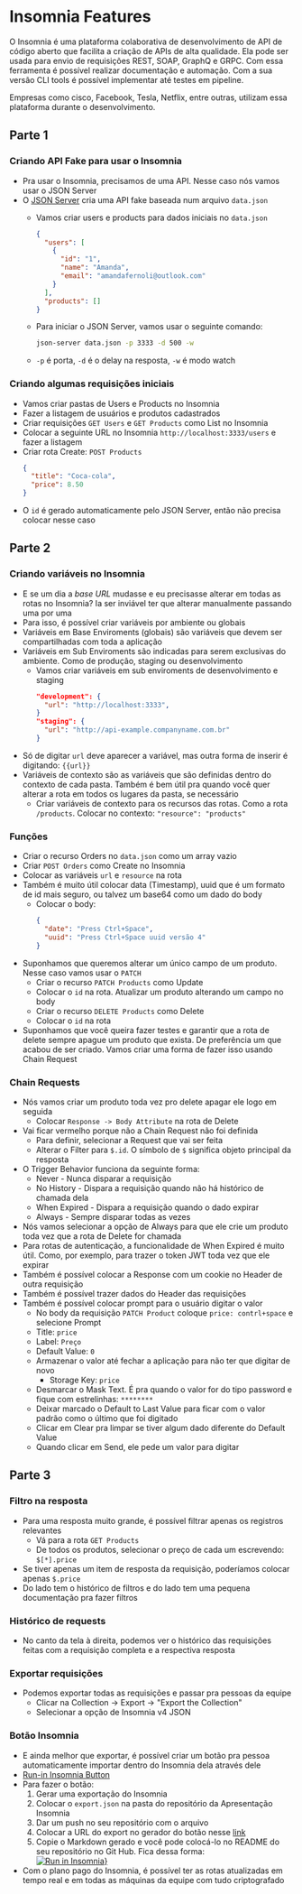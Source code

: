 # Insomnia Features

O Insomnia é uma plataforma colaborativa de desenvolvimento de API de código aberto que facilita a criação de APIs de alta qualidade. Ela pode ser usada para envio de requisições REST, SOAP, GraphQ e GRPC. Com essa ferramenta é possível realizar documentação e automação. Com a sua versão CLI tools é possível implementar até testes em pipeline.

Empresas como cisco, Facebook, Tesla, Netflix, entre outras, utilizam essa plataforma durante o desenvolvimento. 

## Parte 1
### Criando API Fake para usar o Insomnia
  - Pra usar o Insomnia, precisamos de uma API. Nesse caso nós vamos usar o JSON Server
  - O [JSON Server](https://github.com/typicode/json-server) cria uma API fake baseada num arquivo `data.json`
    - Vamos criar users e products para dados iniciais no `data.json`

      ```json
      {
        "users": [
          {
            "id": "1",
            "name": "Amanda",
            "email": "amandafernoli@outlook.com"
          }
        ],
        "products": []
      }
      ```
    
    - Para iniciar o JSON Server, vamos usar o seguinte comando: 
      ```sh
      json-server data.json -p 3333 -d 500 -w
      ```
    - `-p` é porta, `-d` é o delay na resposta, `-w` é modo watch

### Criando algumas requisições iniciais
  - Vamos criar pastas de Users e Products no Insomnia
  - Fazer a listagem de usuários e produtos cadastrados
  - Criar requisições `GET Users` e `GET Products` como List no Insomnia
  - Colocar a seguinte URL no Insomnia `http://localhost:3333/users` e fazer a listagem
  - Criar rota Create: `POST Products`
    ```json
    {
      "title": "Coca-cola",
      "price": 8.50
    }
    ```
  - O `id` é gerado automaticamente pelo JSON Server, então não precisa colocar nesse caso

## Parte 2
### Criando variáveis no Insomnia
  - E se um dia a _base URL_ mudasse e eu precisasse alterar em todas as rotas no Insomnia? Ia ser inviável ter que alterar manualmente passando uma por uma
  - Para isso, é possível criar variáveis por ambiente ou globais 
  - Variáveis em Base Enviroments (globais) são variáveis que devem ser compartilhadas com toda a aplicação
  - Variáveis em Sub Enviroments são indicadas para serem exclusivas do ambiente. Como de produção, staging ou desenvolvimento
    - Vamos criar variáveis em sub enviroments de desenvolvimento e staging
      ```json
      "development": {
        "url": "http://localhost:3333",
      }
      "staging": {
        "url": "http://api-example.companyname.com.br"
      }
      ```
  - Só de digitar `url` deve aparecer a variável, mas outra forma de inserir é digitando: `{{url}}`
  - Variáveis de contexto são as variáveis que são definidas dentro do contexto de cada pasta. Também é bem útil pra quando você quer alterar a rota em todos os lugares da pasta, se necessário
    - Criar variáveis de contexto para os recursos das rotas. Como a rota `/products`. Colocar no contexto: `"resource": "products"`
  
###  Funções
  - Criar o recurso Orders no `data.json` como um array vazio
  - Criar `POST Orders` como Create no Insomnia
  - Colocar as variáveis `url` e `resource` na rota
  - Também é muito útil colocar data (Timestamp), uuid que é um formato de id mais seguro, ou talvez um base64 como um dado do body
    - Colocar o body:
      ```json
      {
        "date": "Press Ctrl+Space",
        "uuid": "Press Ctrl+Space uuid versão 4"
      }
      ```
  - Suponhamos que queremos alterar um único campo de um produto. Nesse caso vamos usar o `PATCH`
    - Criar o recurso `PATCH Products` como Update
    - Colocar o `id` na rota. Atualizar um produto alterando um campo no body
    - Criar o recurso `DELETE Products` como Delete
    - Colocar o `id` na rota
  - Suponhamos que você queira fazer testes e garantir que a rota de delete sempre apague um produto que exista. De preferência um que acabou de ser criado. Vamos criar uma forma de fazer isso usando Chain Request

### Chain Requests
  - Nós vamos criar um produto toda vez pro delete apagar ele logo em seguida 
    - Colocar `Response -> Body Attribute` na rota de Delete
  - Vai ficar vermelho porque não a Chain Request não foi definida
    - Para definir, selecionar a Request que vai ser feita
    - Alterar o Filter para `$.id`. O símbolo de `$` significa objeto principal da resposta
  - O Trigger Behavior funciona da seguinte forma:
	  - Never - Nunca disparar a requisição
	  - No History - Dispara a requisição quando não há histórico de chamada dela
    - When Expired - Dispara a requisição quando o dado expirar
    - Always - Sempre disparar todas as vezes
  - Nós vamos selecionar a opção de Always para que ele crie um produto toda vez que a rota de Delete for chamada
  - Para rotas de autenticação, a funcionalidade de When Expired é muito útil. Como, por exemplo, para trazer o token JWT toda vez que ele expirar
  - Também é possível colocar a Response com um cookie no Header de outra requisição
  - Também é possível trazer dados do Header das requisições
  - Também é possível colocar prompt para o usuário digitar o valor
    - No body da requisição `PATCH Product` coloque `price: contrl+space` e selecione Prompt
    - Title: `price`
    - Label: `Preço`
    - Default Value: `0`
    - Armazenar o valor até fechar a aplicação para não ter que digitar de novo
    	- Storage Key: `price`
    - Desmarcar o Mask Text. É pra quando o valor for do tipo password e fique com estrelinhas: `********`
    - Deixar marcado o Default to Last Value para ficar com o valor padrão como o último que foi digitado
    - Clicar em Clear pra limpar se tiver algum dado diferente do Default Value
    - Quando clicar em Send, ele pede um valor para digitar

## Parte 3 
### Filtro na resposta
  - Para uma resposta muito grande, é possível filtrar apenas os registros relevantes
    - Vá para a rota `GET Products`
    - De todos os produtos, selecionar o preço de cada um escrevendo: `$[*].price`
  - Se tiver apenas um item de resposta da requisição, poderíamos colocar apenas `$.price`
  - Do lado tem o histórico de filtros e do lado tem uma pequena documentação pra fazer filtros

### Histórico de requests
  - No canto da tela à direita, podemos ver o histórico das requisições feitas com a requisição completa e a respectiva resposta

### Exportar requisições
  - Podemos exportar todas as requisições e passar pra pessoas da equipe 
    - Clicar na Collection -> Export -> "Export the Collection"
    - Selecionar a opção de Insomnia v4 JSON

### Botão Insomnia
  - E ainda melhor que exportar, é possível criar um botão pra pessoa automaticamente importar dentro do Insomnia dela através dele
  - [Run-in Insomnia Button](https://docs.insomnia.rest/insomnia/run-in-insomnia-button)
  - Para fazer o botão:
    1. Gerar uma exportação do Insomnia
    2. Colocar o `export.json` na pasta do repositório da Apresentação Insomnia
    3. Dar um push no seu repositório com o arquivo 
    4. Colocar a URL do export no gerador do botão nesse [link](https://insomnia.rest/create-run-button)
    5. Copie o Markdown gerado e você pode colocá-lo no README do seu repositório no Git Hub. Fica dessa forma:          
    	[![Run in Insomnia}](https://insomnia.rest/images/run.svg)](https://insomnia.rest/run/?label=teste%20API&uri=https%3A%2F%2Fraw.githubusercontent.com%2Famandafrnoli%2Finsomnia-features%2Fmaster%2Fexport-insomnia.json)
  - Com o plano pago do Insomnia, é possível ter as rotas atualizadas em tempo real e em todas as máquinas da equipe com tudo criptografado



  
